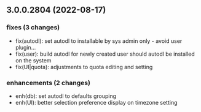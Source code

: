 ## 3.0.0.2804 (2022-08-17)

### fixes (3 changes)

- fix(autodl): set autodl to installable by sys admin only - avoid user plugin...
- fix(user): build autodl for newly created user should autodl be installed on the system
- fix(UI|quota): adjustments to quota editing and setting

### enhancements (2 changes)

- enh(db): set autodl to defaults grouping
- enh(UI): better selection preference display on timezone setting
